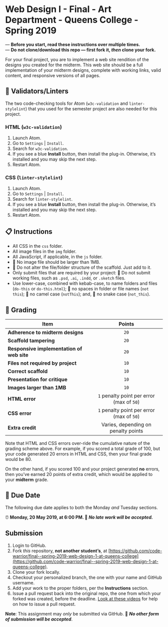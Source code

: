 # Web Design I - Final - Art Department - Queens College - Spring 2019

— **Before you start, read these instructions over multiple times.**  
— **Do not clone/download this repo — first fork it, *then* clone your fork.**

For your final project, you are to implement a web site rendition of the designs you created for the midterm. This web site should be a full implementation of your midterm designs, complete with working links, valid content, and responsive versions of all pages.

## 🧹 Validators/Linters
The two code-checking tools for Atom (`w3c-validation` and `linter-stylelint`) that you used for the semester project are also needed for this project.

### HTML (`w3c-validation`)
1. Launch Atom.
2. Go to `Settings` | `Install`.
3. Search for `w3c-validation`.
4. If you see a blue **Install** button, then install the plug-in. Otherwise, it’s installed and you may skip the next step.
5. Restart Atom.

### CSS (`linter-stylelint`)
1. Launch Atom.
2. Go to `Settings` | `Install`.
3. Search for `linter-stylelint`.
4. If you see a blue **Install** button, then install the plug-in. Otherwise, it’s installed and you may skip the next step.
5. Restart Atom.

## 📋 Instructions
* All CSS in the `css` folder.
* All image files in the `img` folder.
* All JavaScript, if applicable, in the `js` folder.
* 🚫 No image file should be larger than 1MB.
* 🚫 Do not alter the file/folder structure of the scaffold. Just add to it.
* Only submit files that are required by your project: 🚫 Do not submit working files, such as `.psd`, `.ai`, `.indd`, or `.sketch` files.
* Use lower-case, combined with kebab-case, to name folders and files (`do-this` or `do-this.html`); 🚫 no spaces in folder or file names (`not this`); 🚫 no camel case (`notThis`); and, 🚫 no snake case (`not_this`).

## 📝 Grading
| Item                                                      | Points                                    |
|-----------------------------------------------------------|:-----------------------------------------:|
| **Adherence to midterm designs**                          | `20`                                      |
| **Scaffold tampering**                                    | `20`                                      |
| **Responsive implementation of web site**                 | `20`                                      |
| **Files not required by project**                         | `10`                                      |
| **Correct scaffold**                                      | `10`                                      |
| **Presentation for critique**                             | `10`                                      |
| **Images larger than 1MB**                                | `10`                                      |
| **HTML error**                                            | `1` penalty point per error (max of `50`) |
| **CSS error**                                             | `1` penalty point per error (max of `50`) |
| **Extra credit**                                          | Varies, depending on penalty points       |

Note that HTML and CSS errors over-ride the cumulative nature of the grading scheme above. For example, if you scored a total grade of 100, but your code generated 20 errors in HTML and CSS, then your final grade would be 80.

On the other hand, if you scored 100 and your project generated **no** errors, then you’ve earned 20 points of extra credit, which would be applied to your **midterm** grade.

## 📅 Due Date
The following due date applies to both the Monday *and* Tuesday sections.

⏰ **Monday, 20 May 2019, at 6:00 PM. 🚫 _No late work will be accepted._**

## Submission
1. Login to GitHub.
2. Fork *this* repository, **not another student’s**, at [https://github.com/code-warrior/final--spring-2019-web-design-1-at-queens-college](https://github.com/code-warrior/final--spring-2019-web-design-1-at-queens-college).
3. Clone your fork locally.
4. Checkout your personalized branch, the one with your name and GitHub username.
5. Add your work to the proper folders, per the **Instructions** section.
6. Issue a pull request back into the original repo, the one from which your forked was created, before the deadline. [Look at these videos](http://code-warrior.github.io/tutorials/git/github/) for help on how to issue a pull request.

**Note**: This assignment may *only* be submitted via GitHub. 🚫 **_No other form of submission will be accepted_**.
